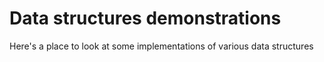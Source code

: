 # Data structures demonstrations
Here's a place to look at some implementations of various data structures
